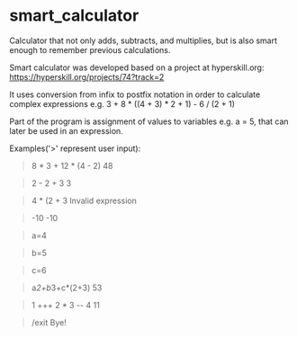 # smart_calculator
Calculator that not only adds, subtracts, and multiplies, but is also smart enough to remember previous calculations.

Smart calculator was developed based on a project at hyperskill.org: 
https://hyperskill.org/projects/74?track=2

It uses conversion from infix to postfix notation in order to calculate complex expressions e.g. 3 + 8 * ((4 + 3) * 2 + 1) - 6 / (2 + 1)

Part of the program is assignment of values to variables e.g. a = 5, that can later be used in an expression.

Examples('>' represent user input):
> 8 * 3 + 12 * (4 - 2)
48

> 2 - 2 + 3
3

> 4 * (2 + 3
Invalid expression

> -10
-10

> a=4

> b=5

> c=6

> a*2+b*3+c*(2+3)
53

> 1 +++ 2 * 3 -- 4
11

> /exit
Bye!
